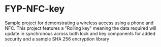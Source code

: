 # FYP-NFC-key
Sample project for demonstrating a wireless access using a phone and NFC. This project features a "Rolling key" meaning the data required will update in synchronous across both lock and key components for added security and a sample SHA 256 encryption library
